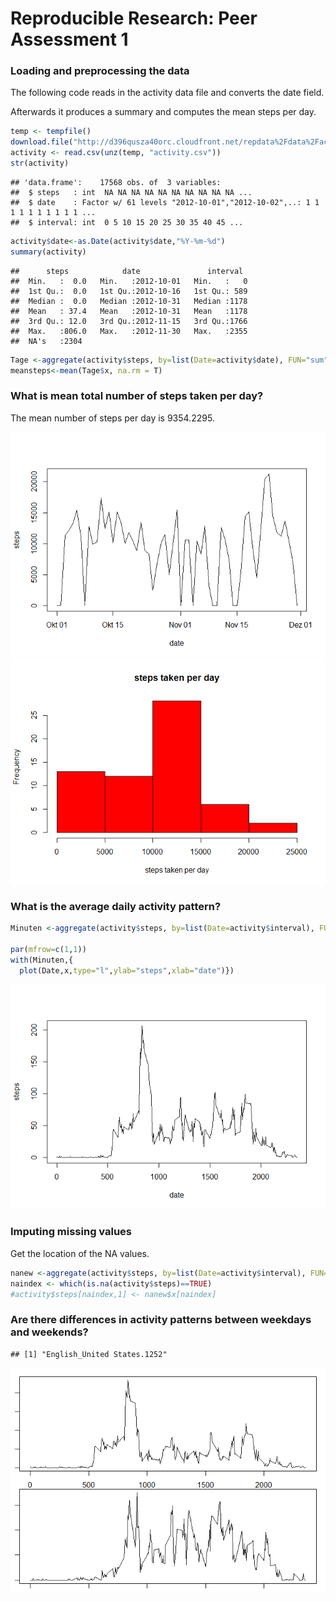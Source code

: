 # Reproducible Research: Peer Assessment 1

### Loading and preprocessing the data
The following code reads in the activity data file and converts the date field.

Afterwards it produces a summary and computes the mean steps per day.

```r
temp <- tempfile()
download.file("http://d396qusza40orc.cloudfront.net/repdata%2Fdata%2Factivity.zip",temp)
activity <- read.csv(unz(temp, "activity.csv"))
str(activity)
```

```
## 'data.frame':	17568 obs. of  3 variables:
##  $ steps   : int  NA NA NA NA NA NA NA NA NA NA ...
##  $ date    : Factor w/ 61 levels "2012-10-01","2012-10-02",..: 1 1 1 1 1 1 1 1 1 1 ...
##  $ interval: int  0 5 10 15 20 25 30 35 40 45 ...
```

```r
activity$date<-as.Date(activity$date,"%Y-%m-%d")
summary(activity)
```

```
##      steps            date               interval   
##  Min.   :  0.0   Min.   :2012-10-01   Min.   :   0  
##  1st Qu.:  0.0   1st Qu.:2012-10-16   1st Qu.: 589  
##  Median :  0.0   Median :2012-10-31   Median :1178  
##  Mean   : 37.4   Mean   :2012-10-31   Mean   :1178  
##  3rd Qu.: 12.0   3rd Qu.:2012-11-15   3rd Qu.:1766  
##  Max.   :806.0   Max.   :2012-11-30   Max.   :2355  
##  NA's   :2304
```

```r
Tage <-aggregate(activity$steps, by=list(Date=activity$date), FUN="sum", na.rm=TRUE)
meansteps<-mean(Tage$x, na.rm = T)
```

### What is mean total number of steps taken per day?

The mean number of steps per day is 9354.2295.

![plot of chunk unnamed-chunk-2](./PA1_template_files/figure-html/unnamed-chunk-21.png) ![plot of chunk unnamed-chunk-2](./PA1_template_files/figure-html/unnamed-chunk-22.png) 

### What is the average daily activity pattern?

```r
Minuten <-aggregate(activity$steps, by=list(Date=activity$interval), FUN="mean", na.rm=TRUE)

par(mfrow=c(1,1))
with(Minuten,{
  plot(Date,x,type="l",ylab="steps",xlab="date")})
```

![plot of chunk unnamed-chunk-3](./PA1_template_files/figure-html/unnamed-chunk-3.png) 


### Imputing missing values

 Get the location of the NA values.

```r
nanew <-aggregate(activity$steps, by=list(Date=activity$interval), FUN="median", na.rm=TRUE)
naindex <- which(is.na(activity$steps)==TRUE)
#activity$steps[naindex,1] <- nanew$x[naindex]
```

### Are there differences in activity patterns between weekdays and weekends?

```
## [1] "English_United States.1252"
```

![plot of chunk unnamed-chunk-5](./PA1_template_files/figure-html/unnamed-chunk-5.png) 


